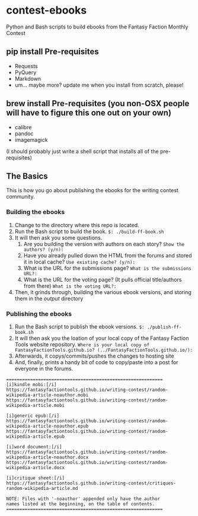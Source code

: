 # contest-ebooks
Python and Bash scripts to build ebooks from the Fantasy Faction Monthly Contest

## pip install Pre-requisites
- Requests
- PyQuery
- Markdown
- um...  maybe more?  update me when you install from scratch, please!

## brew install Pre-requisites (you non-OSX people will have to figure this one out on your own)
- calibre
- pandoc
- imagemagick

(I should probably just write a shell script that installs all of the pre-requisites)

## The Basics
This is how you go about publishing the ebooks for the writing contest community.

### Building the ebooks
1. Change to the directory where this repo is located.
1. Run the Bash script to build the book. ```$: ./build-ff-book.sh```
1. It will then ask you some questions.
    1. Are you building the version with authors on each story? ```Show the authors? (y/n):```
    1. Have you already pulled down the HTML from the forums and stored it in local cache? ```Use existing cache? (y/n):```
    1. What is the URL for the submissions page? ```What is the submissions URL?:```
    1. What is the URL for the voting page?  (It pulls official title/authors from there) ```What is the voting URL?:```
1. Then, it grinds through, building the various ebook versions, and storing them in the _output_ directory

### Publishing the ebooks
1. Run the Bash script to publish the ebook versions. ```$: ./publish-ff-book.sh```
1. It will then ask you the loation of your local copy of the Fantasy Faction Tools website repository. ```Where is your local copy of FantasyFactionTools.github.io? (../FantasyFactionTools.github.io/):```
1. Afterwards, it copys/commits/pushes the changes to hosting site
1. And, finally, prints a handy bit of code to copy/paste into a post for everyone in the forums.

```
===========================================================
[i]kindle mobi:[/i]
https://fantasyfactiontools.github.io/writing-contest/random-wikipedia-article-noauthor.mobi
https://fantasyfactiontools.github.io/writing-contest/random-wikipedia-article.mobi

[i]generic epub:[/i]
https://fantasyfactiontools.github.io/writing-contest/random-wikipedia-article-noauthor.epub
https://fantasyfactiontools.github.io/writing-contest/random-wikipedia-article.epub

[i]word document:[/i]
https://fantasyfactiontools.github.io/writing-contest/random-wikipedia-article-noauthor.docx
https://fantasyfactiontools.github.io/writing-contest/random-wikipedia-article.docx

[i]critique sheet:[/i]
https://fantasyfactiontools.github.io/writing-contest/critiques-random-wikipedia-article.md

NOTE: Files with '-noauthor' appended only have the author
names listed at the beginning, on the table of contents.
===========================================================
```